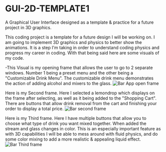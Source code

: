 # GUI-2D-TEMPLATE1
A Graphical User Interface designed as a template &amp; practice for a future project in 3D graphics.

This coding project is a template for a future design I will be working on. I am going to implement 3D graphics and physics to better show the animations. It is a step I'm taking in order to understand coding physics and progress my career in coding.
With that being said here are some visuals of my code.

-This Visual is my opening frame that allows the user to go to 2 separate windows. Number 1 being a preset menu and the other being a "Customizable Drink Menu". The customizable drink menu demonstrates the action of adding alcohol and mixers to the glass.
![Bar App open frame](https://github.com/pwyndham/GUI-2D-TEMPLATE1/assets/136670450/04fb6c6b-5b74-4f66-b8f4-8c00984ae46f)

Here is my Second frame. Here I selected a lemondrop which displays on the frame after selecting, as well as it being added to the "Shopping Cart". There are buttons that allow drink removal from the cart and finishing your order to display a total price.
![Bar second frame](https://github.com/pwyndham/GUI-2D-TEMPLATE1/assets/136670450/982c67b3-c162-4a5e-95f8-f0e9bea76045)

Here is my Third frame. Here I have multiple buttons that allow you to choose what type of drink you want mixed together. When added the stream and glass changes in color. This is an especially important feature as with 3D capabilities I will be able to
mess around with fluid physics, and do some color mixing to add a more realistic & appealing liquid effect.
![Bar Third frame](https://github.com/pwyndham/GUI-2D-TEMPLATE1/assets/136670450/20ff92b0-a5a1-4bf9-b828-ebbf1133eff6)
